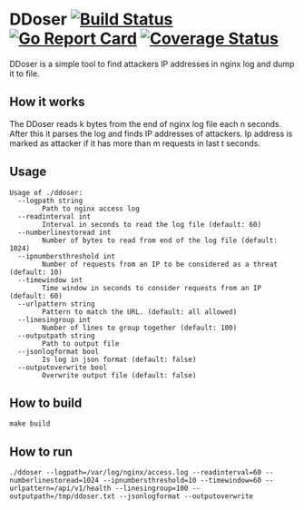# DDoser [![Build Status](https://github.com/komandakycto/ddoser/workflows/build/badge.svg)](https://github.com/komandakycto/ddoser/actions) [![Go Report Card](https://goreportcard.com/badge/github.com/komandakycto/ddoser)](https://goreportcard.com/report/github.com/komandakycto/ddoser) [![Coverage Status](https://coveralls.io/repos/github/komandakycto/ddoser/badge.svg)](https://coveralls.io/github/komandakycto/ddoser)

DDoser is a simple tool to find attackers IP addresses in nginx log and dump it to file.

## How it works

The DDoser reads k bytes from the end of nginx log file each n seconds. After this it parses the log and finds IP
addresses of attackers.
Ip address is marked as attacker if it has more than m requests in last t seconds.

## Usage

```
Usage of ./ddoser:
  --logpath string
    	Path to nginx access log
  --readinterval int
    	Interval in seconds to read the log file (default: 60)
  --numberlinestoread int
    	Number of bytes to read from end of the log file (default: 1024)
  --ipnumbersthreshold int
    	Number of requests from an IP to be considered as a threat (default: 10)
  --timewindow int
    	Time window in seconds to consider requests from an IP (default: 60)
  --urlpattern string
    	Pattern to match the URL. (default: all allowed)
  --linesingroup int  	
        Number of lines to group together (default: 100) 
  --outputpath string
    	Path to output file   
  --jsonlogformat bool
    	Is log in json format (default: false) 
  --outputoverwrite bool
    	Overwrite output file (default: false)   
```

## How to build

```
make build
```

## How to run

```
./ddoser --logpath=/var/log/nginx/access.log --readinterval=60 --numberlinestoread=1024 --ipnumbersthreshold=10 --timewindow=60 --urlpattern=/api/v1/health --linesingroup=100 --outputpath=/tmp/ddoser.txt --jsonlogformat --outputoverwrite
```